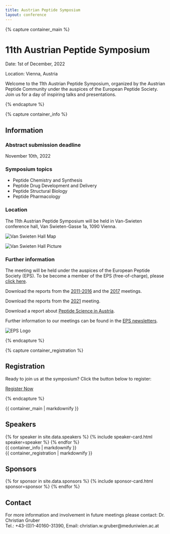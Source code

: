 ```yaml
---
title: Austrian Peptide Symposium
layout: conference
---
```


{% capture container_main %}
<!-- MAIN SECTION -->
# 11th Austrian Peptide Symposium

Date: 1st of December, 2022

Location: Vienna, Austria

Welcome to the 11th Austrian Peptide Symposium, organized by the Austrian Peptide Community under the auspices of the European Peptide Society. Join us for a day of inspiring talks and presentations.
<!-- END MAIN SECTION -->
{% endcapture %}

{% capture container_info %}
<!-- INFORMATION SECTION -->
## Information
### Abstract submission deadline
November 10th, 2022

### Symposium topics
- Peptide Chemistry and Synthesis
- Peptide Drug Development and Delivery
- Peptide Structural Biology
- Peptide Pharmacology

### Location
The 11th Austrian Peptide Symposium will be held in Van-Swieten conference hall, Van Swieten-Gasse 1a, 1090 Vienna.

![Van Swieten Hall Map](/assets/images/vsplan.gif)

![Van Swieten Hall Picture](/assets/images/vspic.jpg)

### Further information
The meeting will be held under the auspices of the European Peptide Society (EPS). To be become a member of the EPS (free-of-charge), please [click here](https://www.eurpepsoc.com/benefits-of-membership/).

Download the reports from the [2011-2016](https://www.meduniwien.ac.at/pharmakologie/ms/Report_AtPS2011-2016.pdf) and the [2017](https://www.meduniwien.ac.at/pharmakologie/ms/Report_AtPS2017.pdf) meetings.

Download the reports from the [2021](https://austrianpeptides.org/assets/report2021.pdf) meeting.

Download a report about [Peptide Science in Austria](https://www.meduniwien.ac.at/pharmakologie/ms/Peptide%20Science%20in%20Austria.pdf).

Further information to our meetings can be found in the [EPS newsletters](https://www.eurpepsoc.com/eps-newsletter-archive/).

![EPS Logo](https://www.meduniwien.ac.at/pharmakologie/ms/epslogo.gif)

<!-- END INFORMATION SECTION -->
{% endcapture %}

{% capture container_registration %}
<!-- MAIN SECTION -->
## Registration
Ready to join us at the symposium? Click the button below to register:

[Register Now](/registration)
<!-- END MAIN SECTION -->
{% endcapture %}


<div class="container container-main" id="home">
  {{ container_main | markdownify }}
</div>

<div class="container container-speakers" id="speakers">
  <h2>Speakers</h2>
  <div id="speaker-list">
  {% for speaker in site.data.speakers %}
    {% include speaker-card.html speaker=speaker %}
  {% endfor %}
  </div>
</div>

<div class="container container-info" id="information">
  {{ container_info | markdownify }}
</div>

<div class="container container-registration" id="registration">
  {{ container_registration | markdownify }}
</div>

<div class="container container-sponsors">
  <h2>Sponsors</h2>
  <div id="sponsor-list">
  {% for sponsor in site.data.sponsors %}
    {% include sponsor-card.html sponsor=sponsor %}
  {% endfor %}
  </div>
</div>

<div class="container container-contact" id="contact">
  <h2>Contact</h2>
  <div>
    For more information and involvement in future meetings please contact: Dr. Christian Gruber
  </div>
  <div>
    Tel.: +43-(0)1-40160-31390, Email: christian.w.gruber@meduniwien.ac.at
  </div>
</div>
